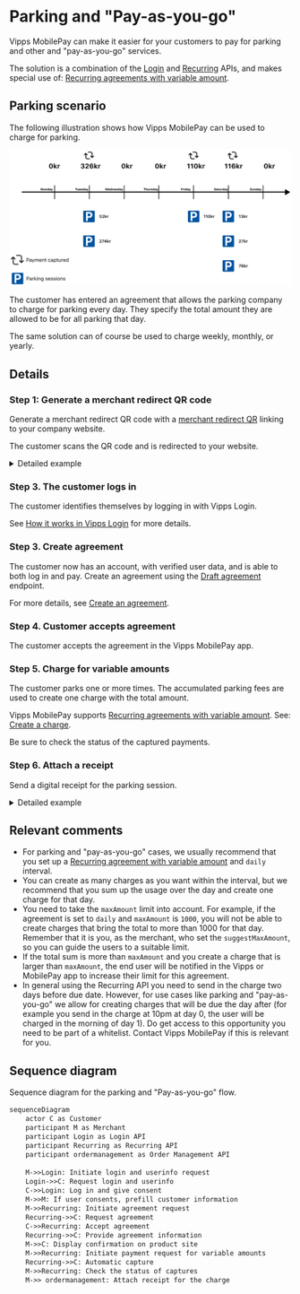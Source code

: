 <!-- START_METADATA
---
title: 'Vipps MobilePay parking and "Pay-as-you-go" flow'
sidebar_label: 'Parking and "Pay-as-you-go"'
sidebar_position: 90
description: Using Vipps MobilePay in a parking solution
hide_table_of_contents: false
pagination_next: null
pagination_prev: null
---

END_METADATA -->

# Parking and "Pay-as-you-go"

Vipps MobilePay can make it easier for your customers to pay for parking and other and "pay-as-you-go" services.

The solution is a combination of the
[Login](https://developer.vippsmobilepay.com/docs/APIs/login-api) and
[Recurring](https://developer.vippsmobilepay.com/docs/APIs/recurring-api) APIs,
and makes special use of:
[Recurring agreements with variable amount](https://developer.vippsmobilepay.com/docs/APIs/recurring-api/vipps-recurring-api#recurring-agreements-with-variable-amount).

## Parking scenario

The following illustration shows how Vipps MobilePay can be used to charge for parking.

![Paying for parking](./images/parking-recurring-flow.png)

The customer has entered an agreement that allows the parking company to charge for
parking every day. They specify the total amount they are allowed to be for all parking that day.

The same solution can of course be used to charge weekly, monthly, or yearly.

## Details

### Step 1: Generate a merchant redirect QR code

Generate a merchant redirect QR code with a
[merchant redirect QR](https://developer.vippsmobilepay.com/docs/APIs/qr-api/vipps-qr-api#merchant-redirect-qr-codes)
linking to your company website.

The customer scans the QR code and is redirected to your website.

<details>
<summary>Detailed example</summary>
<div>

The QR code contains a `Id` that connects it to the taxi where it is located.

Here is an example:

[`POST:/qr/v1/merchant-redirect`](https://developer.vippsmobilepay.com/api/qr/#operation/CreateMerchantRedirectQr)

```json
{
  "id": "company_site",
  "redirectUrl": "https://example.com/myParkingCompany"
}
```

</div>
</details>


### Step 3. The customer logs in

The customer identifies themselves by logging in with Vipps Login.

See
[How it works in Vipps Login](https://developer.vippsmobilepay.com/docs/APIs/login-api/how-it-works/vipps-login-api-howitworks)
for more details.

### Step 3. Create agreement

The customer now has an account, with verified user data, and is able to both log in and pay.
Create an agreement using the
[Draft agreement](https://developer.vippsmobilepay.com/api/recurring/#tag/Agreement-v3-endpoints/operation/DraftAgreementV3)
endpoint.

For more details, see
[Create an agreement](https://developer.vippsmobilepay.com/docs/APIs/recurring-api/vipps-recurring-api/#create-an-agreement).

### Step 4. Customer accepts agreement

The customer accepts the agreement in the Vipps MobilePay app.

### Step 5. Charge for variable amounts

The customer parks one or more times.
The accumulated parking fees are used to create one charge with the total amount.

Vipps MobilePay supports
[Recurring agreements with variable amount](https://developer.vippsmobilepay.com/docs/APIs/recurring-api/vipps-recurring-api#recurring-agreements-with-variable-amount).
See:
[Create a charge](https://developer.vippsmobilepay.com/docs/APIs/recurring-api/vipps-recurring-api#create-a-charge).

Be sure to check the status of the captured payments.

### Step 6. Attach a receipt

Send a digital receipt for the parking session.

<details>
<summary>Detailed example</summary>
<div>


Here is an example HTTP POST:

[`POST:/order-management/v2/{paymentType}/receipts/{orderId}`](https://developer.vippsmobilepay.com/api/order-management/#operation/postReceiptV2)

Use `recurring` for recurring payments.
For `orderId`, use the `chargeId` of the charge.

Body:

```json
{
  "orderLines": [
    {
        "name": "parking",
        "id": "line_item_1",
        "totalAmount": 5200,
        "totalAmountExcludingTax": 3900,
        "totalTaxAmount": 1300,
        "taxPercentage": 25,
      },
    {
        "name": "parking",
        "id": "line_item_1",
        "totalAmount": 27400,
        "totalAmountExcludingTax": 20550,
        "totalTaxAmount": 6850,
        "taxPercentage": 25,
      },
    },
  ],
  "bottomLine": {
    "currency": "NOK",
    "posId": "parking_lot_012"
  }
}

```

</div>
</details>


## Relevant comments

* For parking and "pay-as-you-go" cases, we usually recommend that you set up a
  [Recurring agreement with variable amount](https://developer.vippsmobilepay.com/docs/APIs/recurring-api/vipps-recurring-api#recurring-agreements-with-variable-amount)
  and `daily` interval.
* You can create as many charges as you want within the interval, but we recommend that you
  sum up the usage over the day and create one charge for that day.
* You need to take the `maxAmount` limit into account. For example, if the agreement is set to `daily`
  and `maxAmount` is `1000`, you will not be able to create charges that bring the total to more
  than 1000 for that day. Remember that it is you, as the merchant, who set the `suggestMaxAmount`,
  so you can guide the users to a suitable limit.
* If the total sum is more than `maxAmount` and you create a charge that is larger than `maxAmount`,
  the end user will be notified in the Vipps or MobilePay app to increase their limit for this agreement.
* In general using the Recurring API you need to send in the charge two days before due date. However, for use cases like parking and "pay-as-you-go" we allow for creating charges that will be due the day after (for example you send in the charge at 10pm at day 0, the user will be charged in the morning of day 1). Do get access to this opportunity you need to be part of a whitelist. Contact Vipps MobilePay if this is relevant for you.

## Sequence diagram

Sequence diagram for the parking and "Pay-as-you-go" flow.

``` mermaid
sequenceDiagram
    actor C as Customer
    participant M as Merchant
    participant Login as Login API
    participant Recurring as Recurring API
    participant ordermanagement as Order Management API

    M->>Login: Initiate login and userinfo request
    Login->>C: Request login and userinfo
    C->>Login: Log in and give consent
    M->>M: If user consents, prefill customer information
    M->>Recurring: Initiate agreement request
    Recurring->>C: Request agreement
    C->>Recurring: Accept agreement
    Recurring->>C: Provide agreement information
    M->>C: Display confirmation on product site
    M->>Recurring: Initiate payment request for variable amounts
    Recurring->>C: Automatic capture
    M->>Recurring: Check the status of captures
    M->> ordermanagement: Attach receipt for the charge
```
